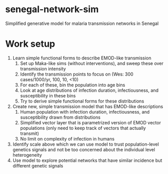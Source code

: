 # senegal-network-sim
Simplified generative model for malaria transmission networks in Senegal

# Work setup
1. Learn simple functional forms to describe EMOD-like transmission
   1. Set up Maka-like sims (without interventions), and sweep these over transmission intensity
   2. Identify the transmission points to focus on (Wes: 300 cases/1000/yr, 100, 10, <10)
   3. For each of these, bin the population into age bins
   4. Look at age distributions of infection duration, infectiousness, and susceptibility in these bins
   5. Try to derive simple functional forms for these distributions
2. Create new, simple transmission model that has EMOD-like descriptions
   1. Human population with infection duration, infectiousness, and susceptibility drawn from distributions
   2. Simplified vector layer that is parametrized version of EMOD vector populations (only need to keep track of vectors that actually transmit)
   3. No limit on complexity of infection in humans
3. Identify scale above which we can use model to trust population-level genetics signals and not be too concerned about the individual level heterogeneity
4. Use model to explore potential networks that have similar incidence but different genetic signals
